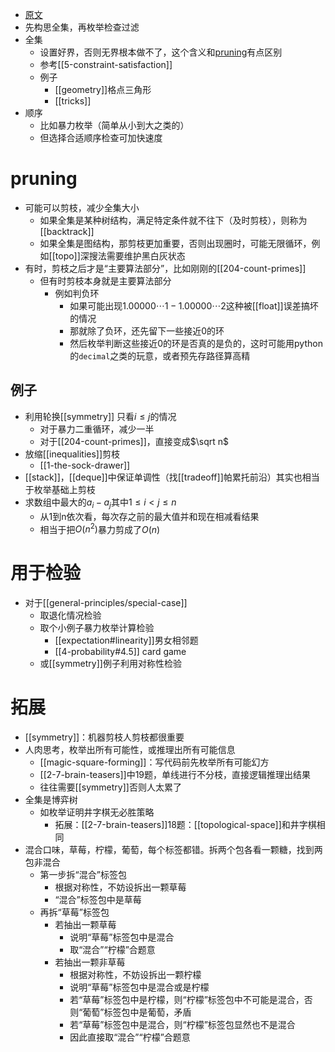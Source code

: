 - [原文](https://oi-wiki.org/basic/enumerate/)
- 先构思全集，再枚举检查过滤
- 全集
  - 设置好界，否则无界根本做不了，这个含义和[pruning](#pruning)有点区别
  - 参考[[5-constraint-satisfaction]]
  - 例子
    - [[geometry]]格点三角形
    - [[tricks]]
- 顺序
  - 比如暴力枚举（简单从小到大之类的）
  - 但选择合适顺序检查可加快速度
# pruning
- 可能可以剪枝，减少全集大小
  - 如果全集是某种树结构，满足特定条件就不往下（及时剪枝），则称为[[backtrack]]
  - 如果全集是图结构，那剪枝更加重要，否则出现圈时，可能无限循环，例如[[topo]]深搜法需要维护黑白灰状态
- 有时，剪枝之后才是“主要算法部分”，比如刚刚的[[204-count-primes]]
  - 但有时剪枝本身就是主要算法部分
    - 例如判负环
      - 如果可能出现$1.00000\cdots 1 - 1.00000\cdots 2$这种被[[float]]误差搞坏的情况
      - 那就除了负环，还先留下一些接近0的环
      - 然后枚举判断这些接近0的环是否真的是负的，这时可能用python的`decimal`之类的玩意，或者预先存路径算高精
## 例子
- 利用轮换[[symmetry]] 只看$i\le j$的情况
  - 对于暴力二重循环，减少一半
  - 对于[[204-count-primes]]，直接变成$\sqrt n$
- 放缩[[inequalities]]剪枝
  - [[1-the-sock-drawer]]
- [[stack]]，[[deque]]中保证单调性（找[[tradeoff]]帕累托前沿）其实也相当于枚举基础上剪枝
- 求数组中最大的$a_i-a_j$其中$1\le i<j\le n$
  - 从1到n依次看，每次存之前的最大值并和现在相减看结果
  - 相当于把$O(n^2)$暴力剪成了$O(n)$
# 用于检验
- 对于[[general-principles/special-case]]
  - 取退化情况检验
  - 取个小例子暴力枚举计算检验
    - [[expectation#linearity]]男女相邻题
    - [[4-probability#4.5]] card game
  - 或[[symmetry]]例子利用对称性检验
# 拓展
- [[symmetry]]：机器剪枝人剪枝都很重要
- 人肉思考，枚举出所有可能性，或推理出所有可能信息
  - [[magic-square-forming]]：写代码前先枚举所有可能幻方
  - [[2-7-brain-teasers]]中19题，单线进行不分枝，直接逻辑推理出结果
  - 往往需要[[symmetry]]否则人太累了
- 全集是博弈树
  - 如枚举证明井字棋无必胜策略
    - 拓展：[[2-7-brain-teasers]]18题：[[topological-space]]和井字棋相同
- 混合口味，草莓，柠檬，葡萄，每个标签都错。拆两个包各看一颗糖，找到两包非混合
  - 第一步拆“混合”标签包
    - 根据对称性，不妨设拆出一颗草莓
    - “混合”标签包中是草莓
  - 再拆“草莓”标签包
    - 若抽出一颗草莓
      - 说明“草莓”标签包中是混合
      - 取“混合”“柠檬”合题意
    - 若抽出一颗非草莓
      - 根据对称性，不妨设拆出一颗柠檬
      - 说明“草莓”标签包中是混合或是柠檬
      - 若“草莓”标签包中是柠檬，则“柠檬”标签包中不可能是混合，否则“葡萄”标签包中是葡萄，矛盾
      - 若“草莓”标签包中是混合，则“柠檬”标签包显然也不是混合
      - 因此直接取“混合”“柠檬”合题意